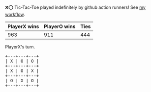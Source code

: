 :x::o: Tic-Tac-Toe played indefinitely by github action runners! See [my workflow](.github/workflows/play.yaml).

|PlayerX wins|PlayerO wins|Ties|
|-|-|-|
|963|911|444|

PlayerX's turn.

<pre>
+---+---+---+
| X | O | O |
+---+---+---+
| X | O | X |
+---+---+---+
| O | X | O |
+---+---+---+
</pre>
